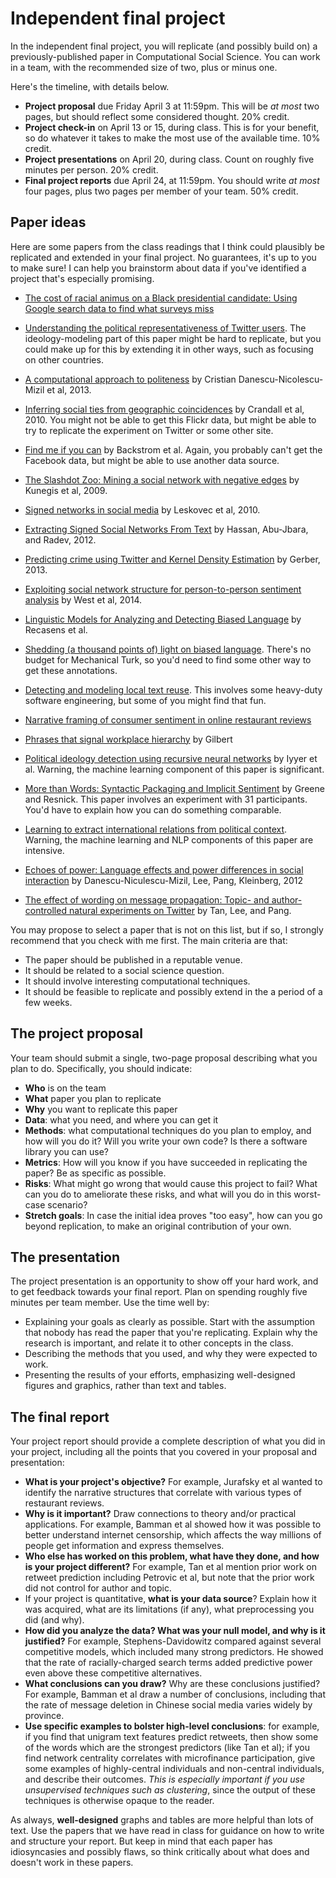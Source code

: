 # Independent final project #

In the independent final project, you will replicate (and possibly build on) a previously-published paper in Computational Social Science. You can work in a team, with the recommended size of two, plus or minus one.

Here's the timeline, with details below.

- **Project proposal** due Friday April 3 at 11:59pm. This will be *at most* two pages, but should reflect some considered thought. 20% credit.
- **Project check-in** on April 13 or 15, during class. This is for your benefit, so do whatever it takes to make the most use of the available time. 10% credit.
- **Project presentations** on April 20, during class. Count on roughly five minutes per person. 20% credit.
- **Final project reports** due April 24, at 11:59pm. You should write *at most* four pages, plus two pages per member of your team. 50% credit.

## Paper ideas ##

Here are some papers from the class readings that I think could plausibly be replicated and extended in your final project. No guarantees, it's up to you to make sure! I can help you brainstorm about data if you've identified a project that's especially promising. 
- [The cost of racial animus on a Black presidential candidate: Using Google search data to find what surveys miss](http://static.squarespace.com/static/51d894bee4b01caf88ccb4f3/t/51d89ab3e4b05a25fc1f39d4/1373149875469/RacialAnimusAndVotingSethStephensDavidowitz.pdf)
- [Understanding the political representativeness of Twitter users](https://files.nyu.edu/pba220/public/barbera-rivero-2014.pdf). The ideology-modeling part of this paper might be hard to replicate, but you could make up for this by extending it in other ways, such as focusing on other countries.
- [A computational approach to politeness](http://www.stanford.edu/~jurafsky/pubs/politeness-acl13.pdf) by Cristian Danescu-Nicolescu-Mizil et al, 2013.
- [Inferring social ties from geographic coincidences](http://www.pnas.org/content/107/52/22436.full.pdf+html) by Crandall et al, 2010. You might not be able to get this Flickr data, but might be able to try to replicate the experiment on Twitter or some other site.
- [Find me if you can](http://www.cameronmarlow.com/media/backstrom-geographical-prediction_0.pdf) by Backstrom et al. Again, you probably can't get the Facebook data, but might be able to use another data source.
- [The Slashdot Zoo: Mining a social network with negative edges](http://www.dai-labor.de/fileadmin/Files/Publikationen/Buchdatei/kunegis2009a_The_Slashdot_Zoo___Mining_a_Social_Network_with_Negative_Edges.pdf) by Kunegis et al, 2009.
- [Signed networks in social media](http://cs.stanford.edu/~jure/pubs/triads-chi10.pdf) by Leskovec et al, 2010.
- [Extracting Signed Social Networks From Text](http://www.aclweb.org/anthology/W12-4102) by Hassan, Abu-Jbara, and Radev, 2012.
- [Predicting crime using Twitter and Kernel Density Estimation](http://ptl.sys.virginia.edu/ptl/sites/default/files/manuscript_gerber.pdf) by Gerber, 2013.

- [Exploiting social network structure for person-to-person sentiment analysis](http://infolab.stanford.edu/~west1/TACL2014/) by West et al, 2014.
- [Linguistic Models for Analyzing and Detecting Biased Language](http://www.mpi-sws.org/~cristian/Biased_language_files/neutrality.pdf) by Recasens et al. 
- [Shedding (a thousand points of) light on biased language](http://mlt.sv.cmu.edu/mlt/research/conferences/naacl2010/MTURK/pdf/MTURK23.pdf). There's no budget for Mechanical Turk, so you'd need to find some other way to get these annotations.
- [Detecting and modeling local text reuse](http://www.ccs.neu.edu/home/dasmith/infect-dl-2014.pdf). This involves some heavy-duty software engineering, but some of you might find that fun.
- [Narrative framing of consumer sentiment in online restaurant reviews](http://firstmonday.org/ojs/index.php/fm/article/view/4944/3863)
- [Phrases that signal workplace hierarchy](http://dl.acm.org/citation.cfm?id=2145359) by Gilbert
- [Political ideology detection using recursive neural networks](http://www.cs.colorado.edu/~jbg/docs/2014_acl_rnn_ideology.pdf) by Iyyer et al. Warning, the machine learning component of this paper is significant.
- [More than Words: Syntactic Packaging and Implicit Sentiment](http://ftp.cfar.umd.edu/users/resnik/pubs/greene_resnik_naacl2009.pdf) by Greene and Resnick. This paper involves an experiment with 31 participants. You'd have to explain how you can do something comparable.
- [Learning to extract international relations from political context](http://www.cs.cmu.edu/~nasmith/papers/oconnor+stewart+smith.acl13.pdf). Warning, the machine learning and NLP components of this paper are intensive.
- [Echoes of power: Language effects and power differences in social interaction](http://www.mpi-sws.org/~cristian/Echoes_of_power.html) by Danescu-Niculescu-Mizil, Lee, Pang, Kleinberg, 2012
- [The effect of wording on message propagation: Topic- and author-controlled natural experiments on Twitter](http://chenhaot.com/pubs/wording-effects-message-propagation.pdf) by Tan, Lee, and Pang. 

You may propose to select a paper that is not on this list, but if so, I strongly recommend that you check with me first. The main criteria are that:

- The paper should be published in a reputable venue.
- It should be related to a social science question.
- It should involve interesting computational techniques.
- It should be feasible to replicate and possibly extend in the a period of a few weeks.

## The project proposal ##

Your team should submit a single, two-page proposal describing what you plan to do. Specifically, you should indicate:

- **Who** is on the team
- **What** paper you plan to replicate
- **Why** you want to replicate this paper
- **Data**: what you need, and where you can get it
- **Methods**: what computational techniques do you plan to employ, and how will you do it? Will you write your own code? Is there a software library you can use?
- **Metrics**: How will you know if you have succeeded in replicating the paper? Be as specific as possible.
- **Risks**: What might go wrong that would cause this project to fail? What can you do to ameliorate these risks, and what will you do in this worst-case scenario?
- **Stretch goals**: In case the initial idea proves "too easy", how can you go beyond replication, to make an original contribution of your own.

## The presentation ##

The project presentation is an opportunity to show off your hard work, and to get feedback towards your final report. Plan on spending roughly five minutes per team member. Use the time well by:

- Explaining your goals as clearly as possible. Start with the assumption that nobody has read the paper that you're replicating. Explain why the research is important, and relate it to other concepts in the class.
- Describing the methods that you used, and why they were expected to work.
- Presenting the results of your efforts, emphasizing well-designed figures and graphics, rather than text and tables.

## The final report ##

Your project report should provide a complete description of what you did in your project, including all the points that you covered in your proposal and presentation:

- **What is your project's objective?** For example, Jurafsky et al wanted to identify the narrative structures that correlate with various types of restaurant reviews.
- **Why is it important?** Draw connections to theory and/or practical applications. For example, Bamman et al showed how it was possible to better understand internet censorship, which affects the way millions of people get information and express themselves.
- **Who else has worked on this problem, what have they done, and how is your project different?** For example, Tan et al mention prior work on retweet prediction including Petrovic et al, but note that the prior work did not control for author and topic.
- If your project is quantitative, **what is your data source**? Explain how it was acquired, what are its limitations (if any), what preprocessing you did (and why). 
- **How did you analyze the data? What was your null model, and why is it justified?** For example, Stephens-Davidowitz compared against several competitive models, which included many strong predictors. He showed that the rate of racially-charged search terms added predictive power even above these competitive alternatives.
- **What conclusions can you draw?** Why are these conclusions justified? For example, Bamman et al draw a number of conclusions, including that the rate of message deletion in Chinese social media varies widely by province.
- **Use specific examples to bolster high-level conclusions**: for example, if you find that unigram text features predict retweets, then show some of the words which are the strongest predictors (like Tan et al); if you find network centrality correlates with microfinance participation, give some examples of highly-central individuals and non-central individuals, and describe their outcomes. *This is especially important if you use unsupervised techniques such as clustering*, since the output of these techniques is otherwise opaque to the reader.

As always, **well-designed** graphs and tables are more helpful than lots of text. Use the papers that we have read in class for guidance on how to write and structure your report. But keep in mind that each paper has idiosyncasies and possibly flaws, so think critically about what does and doesn't work in these papers.
